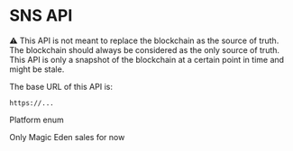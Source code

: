 # SNS API

⚠️ This API is not meant to replace the blockchain as the source of truth. The blockchain should always be considered as the only source of truth. This API is only a snapshot of the blockchain at a certain point in time and might be stale.

The base URL of this API is:

```
https://...
```

Platform enum

Only Magic Eden sales for now

